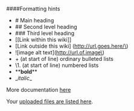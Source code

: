 ####Formatting hints
+ \# Main heading
+ \#\# Second level heading
+ \#\#\# Third level heading
+ \[\[Link within this wiki\]\]
+ \[Link outside this wiki\] \(http://url.goes.here/\)
+ \!\[image alt text\]\(http://url.of.image\)
+ \+ (at start of line) ordinary bulleted lists
+ \1\. (at start of line) numbered lists
+ \*\***bold**\*\*
+ \__italic_\_

More documentation [here](http://daringfireball.net/projects/markdown/syntax)

Your <a href="list-uploads">uploaded files are listed here</a>.
